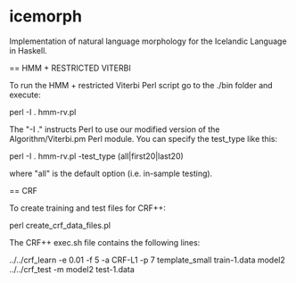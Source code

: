 icemorph
========

Implementation of natural language morphology for the Icelandic Language in Haskell.


== HMM + RESTRICTED VITERBI

To run the HMM + restricted Viterbi Perl script go to the ./bin folder and execute:

perl -I . hmm-rv.pl

The "-I ." instructs Perl to use our modified version of the Algorithm/Viterbi.pm Perl module. You can specify the test_type like this:

perl -I . hmm-rv.pl -test_type (all|first20|last20)

where "all" is the default option (i.e. in-sample testing).


== CRF

To create training and test files for CRF++:

perl create_crf_data_files.pl

The CRF++ exec.sh file contains the following lines:

../../crf_learn -e 0.01 -f 5 -a CRF-L1 -p 7 template_small train-1.data model2
../../crf_test -m model2 test-1.data
